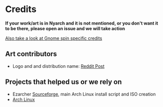 # Credits

<b>If your work/art is in Nyarch and it is not mentioned, or you don't want it to be there, please open an issue and we will take action</b> 

[Also take a look at Gnome spin specific credits](https://github.com/NyarchLinux/NyarchLinux/blob/main/Gnome/CREDITS.md)
## Art contributors
- Logo and and distribution name: [Reddit Post](https://www.reddit.com/r/linuxmasterrace/comments/lxfg9j/someone_posted_uwuntu_so_i_made_nyarch/)
## Projects that helped us or we rely on
- Ezarcher [Sourceforge](https://sourceforge.net/projects/ezarch/), main Arch Linux install script and ISO creation
- [Arch Linux](https://archlinux.org/)
